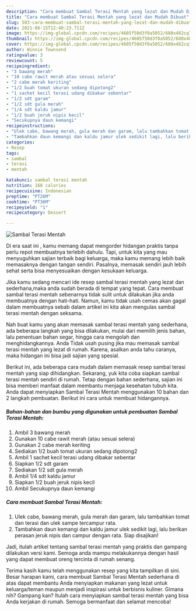 ```yaml
---
description: "Cara membuat Sambal Terasi Mentah yang lezat dan Mudah Dibuat"
title: "Cara membuat Sambal Terasi Mentah yang lezat dan Mudah Dibuat"
slug: 503-cara-membuat-sambal-terasi-mentah-yang-lezat-dan-mudah-dibuat
date: 2021-06-15T12:40:23.711Z
image: https://img-global.cpcdn.com/recipes/4605f50d3f0a5052/680x482cq70/sambal-terasi-mentah-foto-resep-utama.jpg
thumbnail: https://img-global.cpcdn.com/recipes/4605f50d3f0a5052/680x482cq70/sambal-terasi-mentah-foto-resep-utama.jpg
cover: https://img-global.cpcdn.com/recipes/4605f50d3f0a5052/680x482cq70/sambal-terasi-mentah-foto-resep-utama.jpg
author: Winnie Townsend
ratingvalue: 3
reviewcount: 5
recipeingredient:
- "3 bawang merah"
- "10 cabe rawit merah atau sesuai selera"
- "2 cabe merah keriting"
- "1/2 buah tomat ukuran sedang dipotong2"
- "1 sachet kecil terasi udang dibakar sebentar"
- "1/2 sdt garam"
- "1/2 sdt gula merah"
- "1/4 sdt kaldu jamur"
- "1/2 buah jeruk nipis kecil"
- "Secukupnya daun kemangi"
recipeinstructions:
- "Ulek cabe, bawang merah, gula merah dan garam, lalu tambahkan tomat dan terasi dan ulek sampe tercampur rata."
- "Tambahkan daun kemangi dan kaldu jamur ulek sedikit lagi, lalu berikan perasan jeruk nipis dan campur dengan rata. Siap disajikan!"
categories:
- Resep
tags:
- sambal
- terasi
- mentah

katakunci: sambal terasi mentah 
nutrition: 168 calories
recipecuisine: Indonesian
preptime: "PT26M"
cooktime: "PT36M"
recipeyield: "1"
recipecategory: Dessert

---
```



![Sambal Terasi Mentah](https://img-global.cpcdn.com/recipes/4605f50d3f0a5052/680x482cq70/sambal-terasi-mentah-foto-resep-utama.jpg)

Di era  saat ini , kamu memang dapat mengorder hidangan praktis tanpa perlu repot membuatnya terlebih dahulu. Tapi, untuk kita yang mau menyuguhkan sajian terbaik bagi keluarga, maka kamu memang lebih baik memasaknya dengan tangan sendiri. Pasalnya, memasak sendiri jauh lebih sehat serta bisa menyesuaikan dengan kesukaan keluarga.

Jika kamu sedang mencari ide resep sambal terasi mentah yang lezat dan sederhana,maka anda sudah berada di tempat yang tepat. Cara membuat sambal terasi mentah  sebenarnya tidak sulit untuk dilakukan jika anda membuatnya dengan hati-hati. Namun, kamu tidak usah cemas akan gagal dalam membuatnya 
sebab dalam artikel ini kita akan mengulas sambal terasi mentah dengan seksama.  



Nah buat kamu yang akan memasak sambal terasi mentah yang sederhana, ada beberapa langkah yang bisa dilakukan, mulai dari memilih jenis bahan, lalu penentuan bahan segar, hingga cara mengolah dan menghidangkannya. Anda Tidak usah pusing jika mau memasak sambal terasi mentah yang lezat di rumah. Karena, asalkan anda  tahu caranya, maka hidangan ini bisa jadi sajian yang spesial.

Berikut ini, ada beberapa cara mudah dalam memasak resep sambal terasi mentah yang siap dihidangkan. Sekarang, yuk kita coba siapkan sambal terasi mentah sendiri di rumah. Tetap dengan bahan sederhana, sajian ini bisa memberi manfaat dalam membantu menjaga kesehatan tubuh kita. Anda dapat menyiapkan Sambal Terasi Mentah menggunakan 10 bahan dan 2 langkah pembuatan. Berikut ini cara untuk membuat hidangannya.

<!--inarticleads1-->

##### Bahan-bahan dan bumbu yang digunakan untuk pembuatan Sambal Terasi Mentah:

1. Ambil 3 bawang merah
1. Gunakan 10 cabe rawit merah (atau sesuai selera)
1. Gunakan 2 cabe merah keriting
1. Sediakan 1/2 buah tomat ukuran sedang dipotong2
1. Ambil 1 sachet kecil terasi udang dibakar sebentar
1. Siapkan 1/2 sdt garam
1. Sediakan 1/2 sdt gula merah
1. Ambil 1/4 sdt kaldu jamur
1. Siapkan 1/2 buah jeruk nipis kecil
1. Ambil Secukupnya daun kemangi




<!--inarticleads2-->

##### Cara membuat Sambal Terasi Mentah:

1. Ulek cabe, bawang merah, gula merah dan garam, lalu tambahkan tomat dan terasi dan ulek sampe tercampur rata.
1. Tambahkan daun kemangi dan kaldu jamur ulek sedikit lagi, lalu berikan perasan jeruk nipis dan campur dengan rata. Siap disajikan!




Jadi, itulah artikel tentang  sambal terasi mentah  yang praktis dan gampang dilakukan versi kami. Semoga anda mampu melakukannya dengan hasil yang dapat membuat oreng tercinta di rumah senang. 

Terima kasih kamu telah menggunakan resep yang kita tampilkan di sini. Besar harapan kami, cara membuat  Sambal Terasi Mentah sederhana di atas dapat membantu Anda menyiapkan makanan yang lezat untuk keluarga/teman maupun menjadi inspirasi untuk berbisnis kuliner. Gimana nih? Gampang kan? Itulah cara menyiapkan sambal terasi mentah yang bisa Anda kerjakan di rumah. Semoga bermanfaat dan selamat mencoba!

